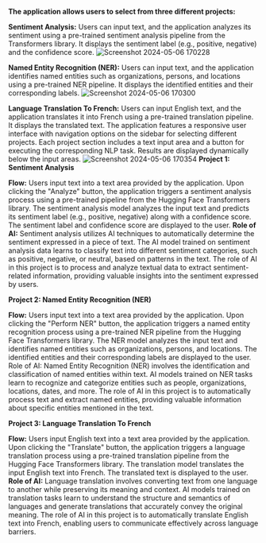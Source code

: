 
**The application allows users to select from three different projects:**

**Sentiment Analysis:** Users can input text, and the application analyzes its sentiment using a pre-trained sentiment analysis pipeline from the Transformers library. It displays the sentiment label (e.g., positive, negative) and the confidence score.
![Screenshot 2024-05-06 170228](https://github.com/depak-kumar/Semantic_NLP_wwbapp/assets/129481998/34a1afef-bc70-457c-9d41-9499aed70b0c)


**Named Entity Recognition (NER):** Users can input text, and the application identifies named entities such as organizations, persons, and locations using a pre-trained NER pipeline. It displays the identified entities and their corresponding labels.
![Screenshot 2024-05-06 170300](https://github.com/depak-kumar/Semantic_NLP_wwbapp/assets/129481998/f1fe0318-d676-4e9a-abd2-3cdfc9b90738)

**Language Translation To French:** Users can input English text, and the application translates it into French using a pre-trained translation pipeline. It displays the translated text.
The application features a responsive user interface with navigation options on the sidebar for selecting different projects. Each project section includes a text input area and a button for executing the corresponding NLP task. Results are displayed dynamically below the input areas.
![Screenshot 2024-05-06 170354](https://github.com/depak-kumar/Semantic_NLP_wwbapp/assets/129481998/729c4066-e787-4c83-922f-7aae132ab49a)
**Project 1: Sentiment Analysis**

**Flow:**
Users input text into a text area provided by the application.
Upon clicking the "Analyze" button, the application triggers a sentiment analysis process using a pre-trained pipeline from the Hugging Face Transformers library.
The sentiment analysis model analyzes the input text and predicts its sentiment label (e.g., positive, negative) along with a confidence score.
The sentiment label and confidence score are displayed to the user.
**Role of AI:**
Sentiment analysis utilizes AI techniques to automatically determine the sentiment expressed in a piece of text.
The AI model trained on sentiment analysis data learns to classify text into different sentiment categories, such as positive, negative, or neutral, based on patterns in the text.
The role of AI in this project is to process and analyze textual data to extract sentiment-related information, providing valuable insights into the sentiment expressed by users.

**Project 2: Named Entity Recognition (NER)**

**Flow:**
Users input text into a text area provided by the application.
Upon clicking the "Perform NER" button, the application triggers a named entity recognition process using a pre-trained NER pipeline from the Hugging Face Transformers library.
The NER model analyzes the input text and identifies named entities such as organizations, persons, and locations.
The identified entities and their corresponding labels are displayed to the user.
Role of AI:
Named Entity Recognition (NER) involves the identification and classification of named entities within text.
AI models trained on NER tasks learn to recognize and categorize entities such as people, organizations, locations, dates, and more.
The role of AI in this project is to automatically process text and extract named entities, providing valuable information about specific entities mentioned in the text.

**Project 3: Language Translation To French**

**Flow:**
Users input English text into a text area provided by the application.
Upon clicking the "Translate" button, the application triggers a language translation process using a pre-trained translation pipeline from the Hugging Face Transformers library.
The translation model translates the input English text into French.
The translated text is displayed to the user.
**Role of AI:**
Language translation involves converting text from one language to another while preserving its meaning and context.
AI models trained on translation tasks learn to understand the structure and semantics of languages and generate translations that accurately convey the original meaning.
The role of AI in this project is to automatically translate English text into French, enabling users to communicate effectively across language barriers.

